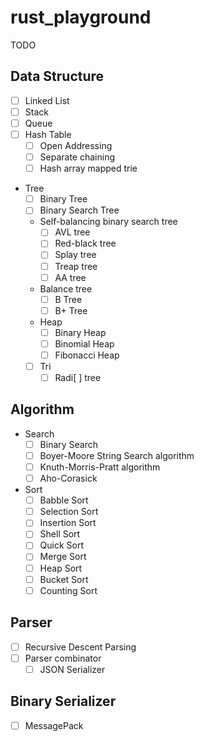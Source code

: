 # rust_playground

TODO

## Data Structure
- [ ] Linked List
- [ ] Stack
- [ ] Queue
- [ ] Hash Table
  - [ ] Open Addressing
  - [ ] Separate chaining
  - [ ] Hash array mapped trie
- Tree
  - [ ] Binary Tree
  - [ ] Binary Search Tree
  - Self-balancing binary search tree
    - [ ] AVL tree
    - [ ] Red-black tree
    - [ ] Splay tree
    - [ ] Treap tree
    - [ ] AA tree
  - Balance tree
    - [ ] B Tree
    - [ ] B+ Tree
  - Heap
    - [ ] Binary Heap
    - [ ] Binomial Heap
    - [ ] Fibonacci Heap
  - [ ] Tri
    - [ ] Radi[ ] tree

## Algorithm

- Search
  - [ ] Binary Search
  - [ ] Boyer-Moore String Search algorithm
  - [ ] Knuth-Morris-Pratt algorithm
  - [ ] Aho-Corasick
- Sort
  - [ ] Babble Sort
  - [ ] Selection Sort
  - [ ] Insertion Sort
  - [ ] Shell Sort
  - [ ] Quick Sort
  - [ ] Merge Sort
  - [ ] Heap Sort
  - [ ] Bucket Sort
  - [ ] Counting Sort

## Parser

- [ ] Recursive Descent Parsing
- [ ] Parser combinator
  - [ ] JSON Serializer

## Binary Serializer

  - [ ] MessagePack
